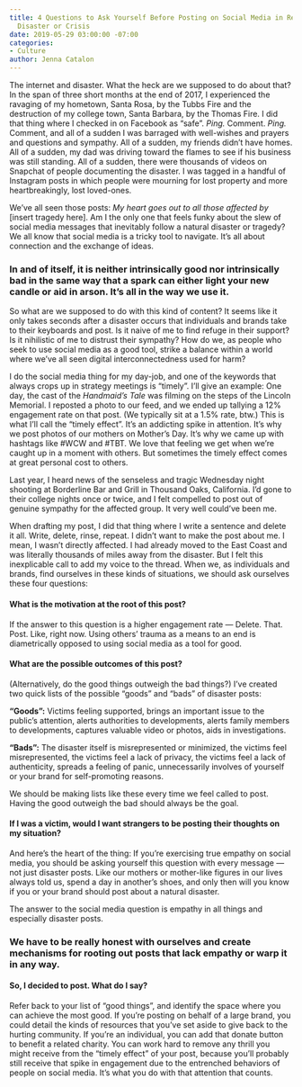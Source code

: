 ```yaml
---
title: 4 Questions to Ask Yourself Before Posting on Social Media in Response to a
  Disaster or Crisis
date: 2019-05-29 03:00:00 -07:00
categories:
- Culture
author: Jenna Catalon
---
```


The internet and disaster. What the heck are we supposed to do about that? In the span of three short months at the end of 2017, I experienced the ravaging of my hometown, Santa Rosa, by the Tubbs Fire and the destruction of my college town, Santa Barbara, by the Thomas Fire. I did that thing where I checked in on Facebook as “safe”. _Ping._ Comment. _Ping._ Comment, and all of a sudden I was barraged with well-wishes and prayers and questions and sympathy. All of a sudden, my friends didn’t have homes. All of a sudden, my dad was driving toward the flames to see if his business was still standing. All of a sudden, there were thousands of videos on Snapchat of people documenting the disaster. I was tagged in a handful of Instagram posts in which people were mourning for lost property and more heartbreakingly, lost loved-ones.
	
We’ve all seen those posts: _My heart goes out to all those affected by_ [insert tragedy here]. Am I the only one that feels funky about the slew of social media messages that inevitably follow a natural disaster or tragedy? We all know that social media is a tricky tool to navigate. It’s all about connection and the exchange of ideas. 

### In and of itself, it is neither intrinsically good nor intrinsically bad in the same way that a spark can either light your new candle or aid in arson. It’s all in the way we use it.
	
So what are we supposed to do with this kind of content? It seems like it only takes seconds after a disaster occurs that individuals and brands take to their keyboards and post. Is it naive of me to find refuge in their support? Is it nihilistic of me to distrust their sympathy? How do we, as people who seek to use social media as a good tool, strike a balance within a world where we’ve all seen digital interconnectedness used for harm?
	
I do the social media thing for my day-job, and one of the keywords that always crops up in strategy meetings is “timely”. I’ll give an example: One day, the cast of the _Handmaid’s Tale_ was filming on the steps of the Lincoln Memorial. I reposted a photo to our feed, and we ended up tallying a 12% engagement rate on that post. (We typically sit at a 1.5% rate, btw.) This is what I’ll call the “timely effect”. It’s an addicting spike in attention. It’s why we post photos of our mothers on Mother’s Day. It’s why we came up with hashtags like #WCW and #TBT. We love that feeling we get when we’re caught up in a moment with others. But sometimes the timely effect comes at great personal cost to others.
	
Last year, I heard news of the senseless and tragic Wednesday night shooting at Borderline Bar and Grill in Thousand Oaks, California. I’d gone to their college nights once or twice, and I felt compelled to post out of genuine sympathy for the affected group. It very well could’ve been me.
	
When drafting my post, I did that thing where I write a sentence and delete it all. Write, delete, rinse, repeat. I didn’t want to make the post about me. I mean, I wasn’t directly affected. I had already moved to the East Coast and was literally thousands of miles away from the disaster. But I felt this inexplicable call to add my voice to the thread. When we, as individuals and brands, find ourselves in these kinds of situations, we should ask ourselves these four questions:

#### What is the motivation at the root of this post?

If the answer to this question is a higher engagement rate — Delete. That. Post. Like, right now. Using others’ trauma as a means to an end is diametrically opposed to using social media as a tool for good.

#### What are the possible outcomes of this post? 

(Alternatively, do the good things outweigh the bad things?) I’ve created two quick lists of the possible “goods” and “bads” of disaster posts:

**“Goods”:** Victims feeling supported, brings an important issue to the public’s attention, alerts authorities to developments, alerts family members to developments, captures valuable video or photos, aids in investigations.

**“Bads”:** The disaster itself is misrepresented or minimized, the victims feel misrepresented, the victims feel a lack of privacy, the victims feel a lack of authenticity, spreads a feeling of panic, unnecessarily involves of yourself or your brand for self-promoting reasons.

We should be making lists like these every time we feel called to post. Having the good outweigh the bad should always be the goal.

#### If I was a victim, would I want strangers to be posting their thoughts on my situation? 

And here’s the heart of the thing: If you’re exercising true empathy on social media, you should be asking yourself this question with every message — not just disaster posts. Like our mothers or mother-like figures in our lives always told us, spend a day in another’s shoes, and only then will you know if you or your brand should post about a natural disaster. 

The answer to the social media question is empathy in all things and especially disaster posts. 

### We have to be really honest with ourselves and create mechanisms for rooting out posts that lack empathy or warp it in any way.

#### So, I decided to post. What do I say? 

Refer back to your list of “good things”, and identify the space where you can achieve the most good. If you’re posting on behalf of a large brand, you could detail the kinds of resources that you’ve set aside to give back to the hurting community. If you’re an individual, you can add that donate button to benefit a related charity. You can work hard to remove any thrill you might receive from the “timely effect” of your post, because you’ll probably still receive that spike in engagement due to the entrenched behaviors of people on social media. It’s what you do with that attention that counts.

